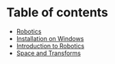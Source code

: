 # Table of contents

* [Robotics](README.md)
* [Installation on Windows](installation-on-windows.md)
* [Introduction to Robotics](introduction-to-robotics.md)
* [Space and Transforms](space-and-transforms.md)
